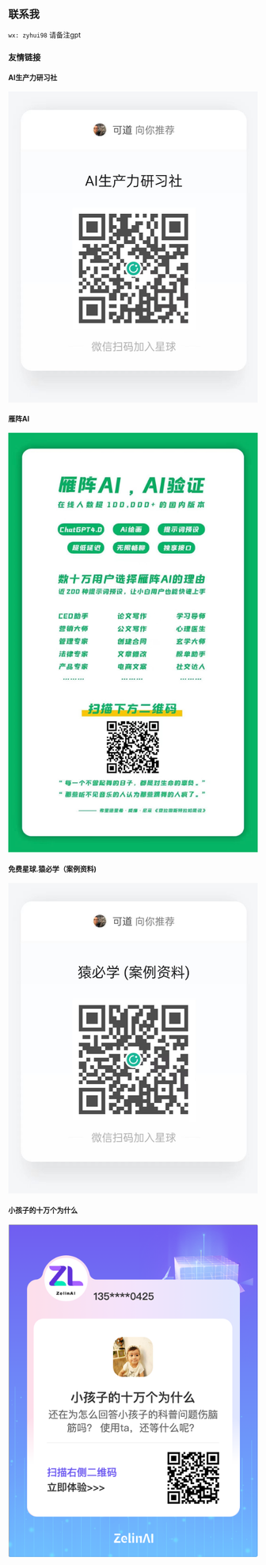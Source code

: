## 联系我
``wx: zyhui98`` 请备注gpt

### 友情链接

#### AI生产力研习社
![AI生产力研习社](../static/images/ai.jpeg)

#### 雁阵AI
![雁阵AI](../static/images/yz.jpeg)

#### 免费星球.猿必学（案例资料)
![雁阵AI](../static/images/alzl.jpeg)

#### 小孩子的十万个为什么
![小孩子十万个为什么](../static/images/xhz10.png)


